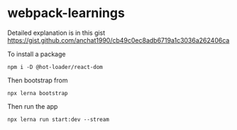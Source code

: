 # webpack-learnings

Detailed explanation is in this gist https://gist.github.com/anchat1990/cb49c0ec8adb6719a1c3036a262406ca

To install a package 

`npm i -D @hot-loader/react-dom`

Then bootstrap from 

`npx lerna bootstrap`

Then run the app

`npx lerna run start:dev --stream`
